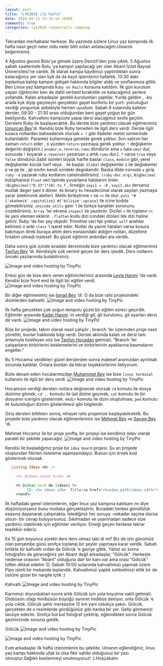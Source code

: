 ```yaml
---
layout: post
title: "LYK2016 ilk hafta"
date: 2016-08-11 15:31:14 +0300
comments: true
categories: lyk2016 rubyonrails camping
---
```



Tekrardan merhabalar herkese. Bu yazımda sizlere Linux yaz kampında ilk hafta nasıl geçti neler oldu neler bitti onları anlatacağım.Umarım beğenirsiniz.

4 Ağustos gecesi Bolu'ya gitmek üzere Denizli'den yola çıktık. 5 Ağustos sabah saatlerinde Bolu 'ya kampın yapılacağı yer olan Abant İzzet Baysal Üniversitesi'ne vardık. İlk olarak kampa kaydımızı yaptırdıktan sonra kalacağımız yer olan kyk da da kayıt işlemlerini hallettik. 13:30 daki toplantıya katılıp kampın gidişatı hakkında bilgiler aldık ve sınıflarımıza gittik. Ben Linux yaz kampında `Ruby on Rails` kursuna katıldım. İlk gün kurulum yapan öğrenciler ben de dahil serbest bırakıldık ve kalacağımız yerlere yollandık. Kalan arkadaşlar gerekli kurulumları yaptılar. Yurda geldim , -bu arada kyk diyip geçmeyin gerçekten gayet konforlu bir yurt- yolculuğun verdiği yorgunluk sebebiyle hemen uyudum. Sabah 8 sularında kalktım dersler, 09:30 - 21:30 arası olduğundan beni gayet yoğun bir gün bekliyordu. Kahvaltımı kampüste yapıp dersi alacağımız sınıfa geçtim. Derslere Ruby ile başlayacaktık. Bu derste bize yardımcı olacak eğitmenimiz [Umurcan Bey](https://twitter.com/ugorur)'di. Kendisi bize Ruby temelleri ile ilgili ders verdi. Dersle ilgili kısaca notlardan bahsedecek olursak `= !` gibi ifadeler metot isimlerinde kullanılabilir. Parantez kullanmaya genelde gerek yoktur. Son satırını her zaman `return` eder , o yüzden `return` yazmaya gerek yoktur. `!` değişkenin değerini değiştirir.( `a=umur;a.reverse;rumu` döndürür ama `a` hala `umur` dur, sonunda `!` koyarak `a.reverse!` yazarsan `a` artık `rumu` dur.). `?` varsa `true` veya `false` döndürür.Sabit isimleri büyük harfle baslar `class`, `module` gibi, yerel değişkenler kücük harf veya `_` ile başlar. `Global` değişkenler `$` ile degiskenler `@` ve `@@` ile , `@@` sınıfın kendi icindeki degiskendir. Baska dilde console `a` girip `ruby -e` yazarak ruby kodlarını calıstırabilirsiniz. `(ruby-doc.org)`, `BigDecimal` kütüphanesi `Float` veri tipinde yuvarlama hatalarını önler. `(BigDecimal("0.33")*10).to_f` , örneğin `sayı1 = -8` , `sayi1.abs` derseniz mutlak deger yani `8` döner. `0b` binary `0x` hexadecimal olarak sayıları yazmaya yarar (elektronik aletler). Metin birleştirme `+` ve `<<` ile olur. `puts "#{'akademik'.capitalize} #{'bilişim'.upcase}` ile icine kodda gömebilirsiniz. `unicode_utils` gem 'i ile türkçe karakter sorununu cozebilirsiniz. `Array` 'ler ekrana `inspect` ile yazdırılır. Diziler `+` ile toplanır `<<` ile yeni eleman eklenir. `.flatten` kodu dizi icindeki dizileri tek dizi haline getirir. Ruby 'de her şey objedir. Primitive veri tipi yoktur. `self` anahtar kelimesi o anki `class` 'ı işaret eder. Notlar da yazım hataları varsa kusura bakmayın direk buraya attım ders esnasındaki aldığım notları, düzeltme fırsatım olmadı malesef. Bu güzel eğitimin ardından ara verdik.


Daha sonra gük içinde sıradaki dersimizde bize yardımcı olacak eğitmenimiz [Tayfun Bey](https://twitter.com/toziserikan?lang=tr) 'di. Kendisiyle çok verimli geçen bir ders işledik. Ders notlarını önceki yazılarımda bulabilirsiniz.

<img src="http://i66.tinypic.com/t9h8h0.jpg" border="0" alt="Image and video hosting by TinyPic">

Ertesi gün de bize ders veren eğitimcilerimiz arasında [Leyla Hanım](https://twitter.com/leylakapi?lang=tr) 'da vardı. Kendisi bize front end ile ilgili bir eğitim verdi.
<img src="http://i65.tinypic.com/acgb6c.jpg" border="0" alt="Image and video hosting by TinyPic">

Bir diğer eğitmenimiz ise [İsmail Bey](https://twitter.com/isoakbudak?lang=tr) 'di. O da bize rails projesindeki dizinlerden bahsetti.
<img src="http://i68.tinypic.com/30jpmav.jpg" border="0" alt="Image and video hosting by TinyPic">

İlk hafta gerçekten çok yoğun tempolu güzel bir eğitim süreci geçirdik. Eğitimler arasında [Kader Hanım](https://twitter.com/sucuklukfasulye) 'ın verdiği git, git kurulumu, git ayarları dersi de vardı.
<img src="http://i68.tinypic.com/2la7imo.jpg" border="0" alt="Image and video hosting by TinyPic">

Bize bir projede, takım olarak nasıl çalışılır , branch 'ler üzerinden proje nasıl yönetilir, bunlar hakkında bilgi verdi. Derste aklımda kalan ve dersi tam anlamıyla özetleyen söz ise [Tayfun Hocadan](https://twitter.com/toziserikan) gelmişti; "Branch 'ler çalışanların birbirlerini beklemelerini ve birbirlerinin ayaklarına basmalarını engeller."

Bu 5 Hocamız verdikleri güzel derslerden sonra malesef aramızdan ayrılmak zorunda kaldılar. Onlara burdan da tekrar teşekkürlerimi iletiyorum.

Bizle devam eden hocalarımızdan [Muhammet Bey](https://twitter.com/m_dilmac) ise bize `linux terminal` kullanımı ile ilgili bir ders verdi.
<img src="http://i68.tinypic.com/15wmf0k.jpg" border="0" alt="Image and video hosting by TinyPic">

Hocamızın verdiği dersten notlara değinecek olursak `cd` komutu ile dosya dizinine gitmek, `cd ..` komutu ile üst dizine geçmek, `cat` komutu ile bir dosyanın icerigini göstermek. `mkdir` komutu ile dizin oluştulması, `pwd` komutu ile bulunduğun dizinin gösterilmesi gibi bilgilerdir.

Giriş dersleri bittikten sonra, nihayet rails projemize başlayabilcektik. Bu projede bize yardımcı olacak eğitmenlerimiz ise [Mehmet Bey](https://twitter.com/beydogan_) ve [Saygın Bey](https://twitter.com/sayginburak) 'di.

Mehmet Hocamız ile bir proje sınıfta, bir projeyi ise kendimiz ödev olarak paralel bir şekilde yapacağız.
<img src="http://i67.tinypic.com/vwxxcl.jpg" border="0" alt="Image and video hosting by TinyPic">

Kendisi ile başladığımız proje bir `idea board` projesi. Şu an projede oluşturulan fikirleri listeleme aşamasındayız. Bunun için örnek kod göstericek olursak.

```ruby
   Listing Ideas <br />
   
     <%= @ideas.count %><br />
   
     <% @ideas.each do |ideas| %>
          ID: <%= ideas.id%>  Title:<a href="<%=idea_path(ideas.id)%>"><%= ideas.title%></a>---Desc:<%= ideas.description%><br />
     <%end%>
```

İlk haftadaki genel izlenimlerim, eğer linux yaz kampına katılsam mı diye düşünüyorsanız bunu mutlaka gerçekleştirin. Buradaki herkes gönüllülük esasına dayanarak çalışmakta. İstediğiniz her soruya -nekadar saçma olursa olsun- bir cevap buluyorsunuz. Sıkılmadan ve usanmadan sadece size yardımcı olabilmek için eğitimler veriliyor. Emeği geçen herkese tekrar teşekkür ederiz.

Ee 15 gün boyunca sürekli ders ders olmaz tabi di mi? Biz de izin günümüz olan perşembe günü sınıfça toplanıp bir şeyler yapmaya karar verdik. Sabah birlikte bir kahvaltı ordan da Gölcük 'e geziye gittik. Yalnız az sonra fotoğrafını da göreceğiniz yer Abant değil arkadaşlar, "Gölcük". Herkeste nedense orasının "Abant" olduğuna dair bir kanı var ama orası "Gölcük" lütfen dikkat edelim :D. Sabah 10:00 sularında kahvaltımızı yapmak üzere Pipo isimli bir mekanda toplandık. Kahvaltımızı yaptık sohbetimizi ettik bir de üstüne güzel bir nargile içtik :)

Kahvaltı
<img src="http://i68.tinypic.com/208uzys.jpg" border="0" alt="Image and video hosting by TinyPic">

Karnımızı doyurduktan sonra artık Gölcük için yola koyulma vakti gelmişti. Otobüsün ufağı minibüsün büyüğü sanırım midibüs deniyor, onla Gölcük 'e yola cıktık. Gölcük şehir merkezine 12 km yani oldukça yakın. Gölcük, gerçekten de o resimlerde gördüğünüz gibi harika bir yer. Gelip görmenizi tavsiye ederim. Sınıfça bol bol fotoğraf çektirip, eğlendikten sonra Gölcük gezimizinde sonuna geldik.

Gölcük
<img src="http://i64.tinypic.com/2r224bo.jpg" border="0" alt="Image and video hosting by TinyPic">


<img src="http://i66.tinypic.com/28ck8xs.jpg" border="0" alt="Image and video hosting by TinyPic">

Evet arkadaşlar ilk hafta izlenimlerim bu şekilde. Umarım eğlendiğiniz, linux yaz kampı hakkında ufak ta olsa fikir sahibi olduğunuz bir yazı olmuştur.Sağlıklı beslenmeyi unutmuyoruz! :).Hoşçakalın